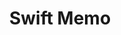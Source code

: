 ---
layout: category
title: "Swift Memo"
# permalink: '/categories/Swift Memo'
hide-in-nav: true
---